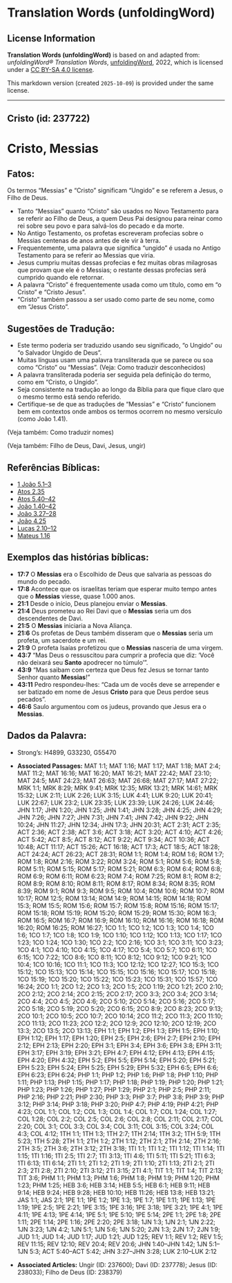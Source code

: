 # Translation Words (unfoldingWord)

## License Information

**Translation Words (unfoldingWord)** is based on and adapted from: _unfoldingWord® Translation Words_, [unfoldingWord](https://unfoldingword.org/utw), 2022, which is licensed under a [CC BY-SA 4.0 license](https://creativecommons.org/licenses/by-sa/4.0/legalcode.en).

This markdown version (created `2025-10-09`) is provided under the same license.



--------------------------------

## Cristo (id: 237722)

Cristo, Messias
===============

Fatos:
------

Os termos “Messias” e “Cristo” significam “Ungido” e se referem a Jesus, o Filho de Deus.

* Tanto “Messias” quanto “Cristo” são usados no Novo Testamento para se referir ao Filho de Deus, a quem Deus Pai designou para reinar como rei sobre seu povo e para salvá\-los do pecado e da morte.
* No Antigo Testamento, os profetas escreveram profecias sobre o Messias centenas de anos antes de ele vir à terra.
* Frequentemente, uma palavra que significa “ungido” é usada no Antigo Testamento para se referir ao Messias que viria.
* Jesus cumpriu muitas dessas profecias e fez muitas obras milagrosas que provam que ele é o Messias; o restante dessas profecias será cumprido quando ele retornar.
* A palavra “Cristo” é frequentemente usada como um título, como em “o Cristo” e “Cristo Jesus”.
* “Cristo” também passou a ser usado como parte de seu nome, como em “Jesus Cristo”.

Sugestões de Tradução:
----------------------

* Este termo poderia ser traduzido usando seu significado, “o Ungido” ou “o Salvador Ungido de Deus”.
* Muitas línguas usam uma palavra transliterada que se parece ou soa como “Cristo” ou “Messias”. (Veja: Como traduzir desconhecidos)
* A palavra transliterada poderia ser seguida pela definição do termo, como em “Cristo, o Ungido”.
* Seja consistente na tradução ao longo da Bíblia para que fique claro que o mesmo termo está sendo referido.
* Certifique\-se de que as traduções de “Messias” e “Cristo” funcionem bem em contextos onde ambos os termos ocorrem no mesmo versículo (como João 1\.41\).

(Veja também: Como traduzir nomes)

(Veja também: Filho de Deus, Davi, Jesus, ungir)

Referências Bíblicas:
---------------------

* [1 João 5\.1–3](https://ref.ly/1John5:1-1John5:3)
* [Atos 2\.35](https://ref.ly/Acts2:35)
* [Atos 5\.40–42](https://ref.ly/Acts5:40-Acts5:42)
* [João 1\.40–42](https://ref.ly/John1:40-John1:42)
* [João 3\.27–28](https://ref.ly/John3:27-John3:28)
* [João 4\.25](https://ref.ly/John4:25)
* [Lucas 2\.10–12](https://ref.ly/Luke2:10-Luke2:12)
* [Mateus 1\.16](https://ref.ly/Matt1:16)

Exemplos das histórias bíblicas:
--------------------------------

* **17:7** O **Messias** era o Escolhido de Deus que salvaria as pessoas do mundo do pecado.
* **17:8** Acontece que os israelitas teriam que esperar muito tempo antes que o **Messias** viesse, quase 1\.000 anos.
* **21:1** Desde o início, Deus planejou enviar o **Messias**.
* **21:4** Deus prometeu ao Rei Davi que o **Messias** seria um dos descendentes de Davi.
* **21:5** O **Messias** iniciaria a Nova Aliança.
* **21:6** Os profetas de Deus também disseram que o **Messias** seria um profeta, um sacerdote e um rei.
* **21:9** O profeta Isaías profetizou que o **Messias** nasceria de uma virgem.
* **43:7** “Mas Deus o ressuscitou para cumprir a profecia que diz: ‘Você não deixará seu **Santo** apodrecer no túmulo’”.
* **43:9** “Mas saibam com certeza que Deus fez Jesus se tornar tanto Senhor quanto **Messias**!”
* **43:11** Pedro respondeu\-lhes: “Cada um de vocês deve se arrepender e ser batizado em nome de Jesus **Cristo** para que Deus perdoe seus pecados”.
* **46:6** Saulo argumentou com os judeus, provando que Jesus era o **Messias**.

Dados da Palavra:
-----------------

* Strong’s: H4899, G33230, G55470

* **Associated Passages:** MAT 1:1; MAT 1:16; MAT 1:17; MAT 1:18; MAT 2:4; MAT 11:2; MAT 16:16; MAT 16:20; MAT 16:21; MAT 22:42; MAT 23:10; MAT 24:5; MAT 24:23; MAT 26:63; MAT 26:68; MAT 27:17; MAT 27:22; MRK 1:1; MRK 8:29; MRK 9:41; MRK 12:35; MRK 13:21; MRK 14:61; MRK 15:32; LUK 2:11; LUK 2:26; LUK 3:15; LUK 4:41; LUK 9:20; LUK 20:41; LUK 22:67; LUK 23:2; LUK 23:35; LUK 23:39; LUK 24:26; LUK 24:46; JHN 1:17; JHN 1:20; JHN 1:25; JHN 1:41; JHN 3:28; JHN 4:25; JHN 4:29; JHN 7:26; JHN 7:27; JHN 7:31; JHN 7:41; JHN 7:42; JHN 9:22; JHN 10:24; JHN 11:27; JHN 12:34; JHN 17:3; JHN 20:31; ACT 2:31; ACT 2:35; ACT 2:36; ACT 2:38; ACT 3:6; ACT 3:18; ACT 3:20; ACT 4:10; ACT 4:26; ACT 5:42; ACT 8:5; ACT 8:12; ACT 9:22; ACT 9:34; ACT 10:36; ACT 10:48; ACT 11:17; ACT 15:26; ACT 16:18; ACT 17:3; ACT 18:5; ACT 18:28; ACT 24:24; ACT 26:23; ACT 28:31; ROM 1:1; ROM 1:4; ROM 1:6; ROM 1:7; ROM 1:8; ROM 2:16; ROM 3:22; ROM 3:24; ROM 5:1; ROM 5:6; ROM 5:8; ROM 5:11; ROM 5:15; ROM 5:17; ROM 5:21; ROM 6:3; ROM 6:4; ROM 6:8; ROM 6:9; ROM 6:11; ROM 6:23; ROM 7:4; ROM 7:25; ROM 8:1; ROM 8:2; ROM 8:9; ROM 8:10; ROM 8:11; ROM 8:17; ROM 8:34; ROM 8:35; ROM 8:39; ROM 9:1; ROM 9:3; ROM 9:5; ROM 10:4; ROM 10:6; ROM 10:7; ROM 10:17; ROM 12:5; ROM 13:14; ROM 14:9; ROM 14:15; ROM 14:18; ROM 15:3; ROM 15:5; ROM 15:6; ROM 15:7; ROM 15:8; ROM 15:16; ROM 15:17; ROM 15:18; ROM 15:19; ROM 15:20; ROM 15:29; ROM 15:30; ROM 16:3; ROM 16:5; ROM 16:7; ROM 16:9; ROM 16:10; ROM 16:16; ROM 16:18; ROM 16:20; ROM 16:25; ROM 16:27; 1CO 1:1; 1CO 1:2; 1CO 1:3; 1CO 1:4; 1CO 1:6; 1CO 1:7; 1CO 1:8; 1CO 1:9; 1CO 1:10; 1CO 1:12; 1CO 1:13; 1CO 1:17; 1CO 1:23; 1CO 1:24; 1CO 1:30; 1CO 2:2; 1CO 2:16; 1CO 3:1; 1CO 3:11; 1CO 3:23; 1CO 4:1; 1CO 4:10; 1CO 4:15; 1CO 4:17; 1CO 5:4; 1CO 5:7; 1CO 6:11; 1CO 6:15; 1CO 7:22; 1CO 8:6; 1CO 8:11; 1CO 8:12; 1CO 9:12; 1CO 9:21; 1CO 10:4; 1CO 10:16; 1CO 11:1; 1CO 11:3; 1CO 12:12; 1CO 12:27; 1CO 15:3; 1CO 15:12; 1CO 15:13; 1CO 15:14; 1CO 15:15; 1CO 15:16; 1CO 15:17; 1CO 15:18; 1CO 15:19; 1CO 15:20; 1CO 15:22; 1CO 15:23; 1CO 15:31; 1CO 15:57; 1CO 16:24; 2CO 1:1; 2CO 1:2; 2CO 1:3; 2CO 1:5; 2CO 1:19; 2CO 1:21; 2CO 2:10; 2CO 2:12; 2CO 2:14; 2CO 2:15; 2CO 2:17; 2CO 3:3; 2CO 3:4; 2CO 3:14; 2CO 4:4; 2CO 4:5; 2CO 4:6; 2CO 5:10; 2CO 5:14; 2CO 5:16; 2CO 5:17; 2CO 5:18; 2CO 5:19; 2CO 5:20; 2CO 6:15; 2CO 8:9; 2CO 8:23; 2CO 9:13; 2CO 10:1; 2CO 10:5; 2CO 10:7; 2CO 10:14; 2CO 11:2; 2CO 11:3; 2CO 11:10; 2CO 11:13; 2CO 11:23; 2CO 12:2; 2CO 12:9; 2CO 12:10; 2CO 12:19; 2CO 13:3; 2CO 13:5; 2CO 13:13; EPH 1:1; EPH 1:2; EPH 1:3; EPH 1:5; EPH 1:10; EPH 1:12; EPH 1:17; EPH 1:20; EPH 2:5; EPH 2:6; EPH 2:7; EPH 2:10; EPH 2:12; EPH 2:13; EPH 2:20; EPH 3:1; EPH 3:4; EPH 3:6; EPH 3:8; EPH 3:11; EPH 3:17; EPH 3:19; EPH 3:21; EPH 4:7; EPH 4:12; EPH 4:13; EPH 4:15; EPH 4:20; EPH 4:32; EPH 5:2; EPH 5:5; EPH 5:14; EPH 5:20; EPH 5:21; EPH 5:23; EPH 5:24; EPH 5:25; EPH 5:29; EPH 5:32; EPH 6:5; EPH 6:6; EPH 6:23; EPH 6:24; PHP 1:1; PHP 1:2; PHP 1:6; PHP 1:8; PHP 1:10; PHP 1:11; PHP 1:13; PHP 1:15; PHP 1:17; PHP 1:18; PHP 1:19; PHP 1:20; PHP 1:21; PHP 1:23; PHP 1:26; PHP 1:27; PHP 1:29; PHP 2:1; PHP 2:5; PHP 2:11; PHP 2:16; PHP 2:21; PHP 2:30; PHP 3:3; PHP 3:7; PHP 3:8; PHP 3:9; PHP 3:12; PHP 3:14; PHP 3:18; PHP 3:20; PHP 4:7; PHP 4:19; PHP 4:21; PHP 4:23; COL 1:1; COL 1:2; COL 1:3; COL 1:4; COL 1:7; COL 1:24; COL 1:27; COL 1:28; COL 2:2; COL 2:5; COL 2:6; COL 2:8; COL 2:11; COL 2:17; COL 2:20; COL 3:1; COL 3:3; COL 3:4; COL 3:11; COL 3:15; COL 3:24; COL 4:3; COL 4:12; 1TH 1:1; 1TH 1:3; 1TH 2:7; 1TH 2:14; 1TH 3:2; 1TH 5:9; 1TH 5:23; 1TH 5:28; 2TH 1:1; 2TH 1:2; 2TH 1:12; 2TH 2:1; 2TH 2:14; 2TH 2:16; 2TH 3:5; 2TH 3:6; 2TH 3:12; 2TH 3:18; 1TI 1:1; 1TI 1:2; 1TI 1:12; 1TI 1:14; 1TI 1:15; 1TI 1:16; 1TI 2:5; 1TI 2:7; 1TI 3:13; 1TI 4:6; 1TI 5:11; 1TI 5:21; 1TI 6:3; 1TI 6:13; 1TI 6:14; 2TI 1:1; 2TI 1:2; 2TI 1:9; 2TI 1:10; 2TI 1:13; 2TI 2:1; 2TI 2:3; 2TI 2:8; 2TI 2:10; 2TI 3:12; 2TI 3:15; 2TI 4:1; TIT 1:1; TIT 1:4; TIT 2:13; TIT 3:6; PHM 1:1; PHM 1:3; PHM 1:6; PHM 1:8; PHM 1:9; PHM 1:20; PHM 1:23; PHM 1:25; HEB 3:6; HEB 3:14; HEB 5:5; HEB 6:1; HEB 9:11; HEB 9:14; HEB 9:24; HEB 9:28; HEB 10:10; HEB 11:26; HEB 13:8; HEB 13:21; JAS 1:1; JAS 2:1; 1PE 1:1; 1PE 1:2; 1PE 1:3; 1PE 1:7; 1PE 1:11; 1PE 1:13; 1PE 1:19; 1PE 2:5; 1PE 2:21; 1PE 3:15; 1PE 3:16; 1PE 3:18; 1PE 3:21; 1PE 4:1; 1PE 4:11; 1PE 4:13; 1PE 4:14; 1PE 5:1; 1PE 5:10; 1PE 5:14; 2PE 1:1; 2PE 1:8; 2PE 1:11; 2PE 1:14; 2PE 1:16; 2PE 2:20; 2PE 3:18; 1JN 1:3; 1JN 2:1; 1JN 2:22; 1JN 3:23; 1JN 4:2; 1JN 5:1; 1JN 5:6; 1JN 5:20; 2JN 1:3; 2JN 1:7; 2JN 1:9; JUD 1:1; JUD 1:4; JUD 1:17; JUD 1:21; JUD 1:25; REV 1:1; REV 1:2; REV 1:5; REV 11:15; REV 12:10; REV 20:4; REV 20:6; JHN 1:40–JHN 1:42; 1JN 5:1–1JN 5:3; ACT 5:40–ACT 5:42; JHN 3:27–JHN 3:28; LUK 2:10–LUK 2:12
* **Associated Articles:** Ungir (ID: 237600); Davi (ID: 237778); Jesus (ID: 238033); Filho de Deus (ID: 238379)

